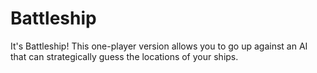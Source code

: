 # Battleship
It's Battleship! This one-player version allows you to go up against an AI that can strategically guess the locations of your ships.
